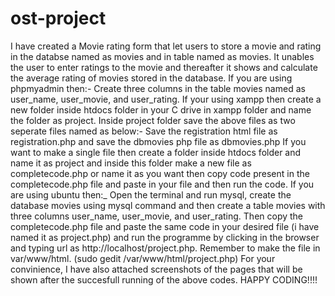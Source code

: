 # ost-project
I have created a Movie rating form that let users to store a movie and rating in the databse named as movies and in table named as movies.
It unables the user to enter ratings to the movie and thereafter it shows and calculate the average rating of movies stored in the database.
If you are using phpmyadmin then:-
Create three columns in the table movies named as user_name, user_movie, and user_rating.
If your using xampp then create a new folder inside htdocs folder in your C drive in xampp folder and name the folder as project.
Inside project folder save the above files as two seperate files named as below:-
Save the registration html file as registration.php 
and save the dbmovies php file as dbmovies.php
If you want to make a single file then create a folder inside htdocs folder and name it as project and inside this folder make a new file as completecode.php or name it as you want then copy code present in the completecode.php file and paste in your file and then run the code.
If you are using ubuntu then:_
Open the terminal and run mysql, create the database movies using mysql command and then create a table movies with three columns user_name, user_movie, and user_rating.
Then copy the completecode.php file and paste the same code in your desired file (i have named it as project.php) and run the programme by clicking in the browser and typing url as http://localhost/project.php.
Remember to make the file in var/www/html. (sudo gedit /var/www/html/project.php)
For your convinience, I have also attached screenshots of the pages that will be shown after the succesfull running of the above codes.
HAPPY CODING!!!!
